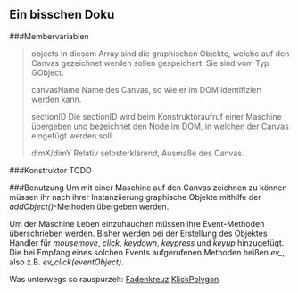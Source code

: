 Ein bisschen Doku
-----------------
###Membervariablen
> objects
> In diesem Array sind die graphischen Objekte, welche auf den Canvas gezeichnet werden sollen gespeichert. Sie sind vom Typ GObject.
>
> canvasName
> Name des Canvas, so wie er im DOM identifiziert werden kann.
>
> sectionID
> Die sectionID wird beim Konstruktoraufruf einer Maschine übergeben und bezeichnet den Node im DOM, in welchen der Canvas eingefügt werden soll.
>
> dimX/dimY
> Relativ selbsterklärend, Ausmaße des Canvas.

###Konstruktor
TODO

###Benutzung
Um mit einer Maschine auf den Canvas zeichnen zu können müssen ihr nach ihrer Instanziierung graphische Objekte mithilfe der *addObject()*-Methoden übergeben werden.

Um der Maschine Leben einzuhauchen müssen ihre Event-Methoden überschrieben werden. Bisher werden bei der Erstellung des Objektes Handler für *mousemove*, *click*, *keydown*, *keypress* und *keyup* hinzugefügt. Die bei Empfang eines solchen Events aufgerufenen Methoden heißen *ev_<event>*, also z.B. *ev_click(eventObject)*.


Was unterwegs so rauspurzelt:
[Fadenkreuz](https://page.mi.fu-berlin.de/juliando/Maschine/Fadenkreuz/Fadenkreuz.htm)
[KlickPolygon](https://page.mi.fu-berlin.de/juliando/Maschine/Spielplatz/KlickPolygon.htm)